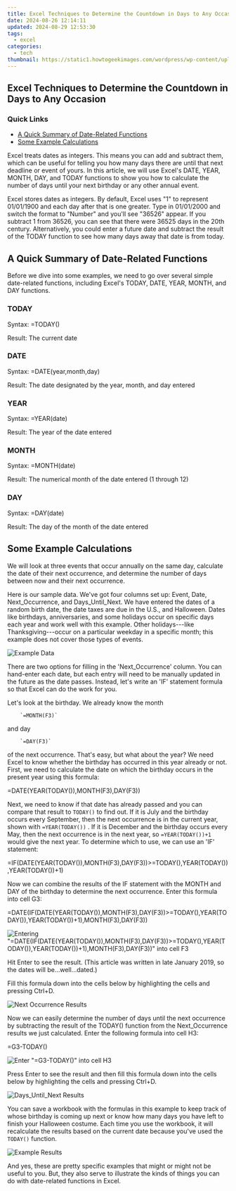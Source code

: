 ```yaml
---
title: Excel Techniques to Determine the Countdown in Days to Any Occasion
date: 2024-08-26 12:14:11
updated: 2024-08-29 12:53:30
tags:
  - excel
categories:
  - tech
thumbnail: https://static1.howtogeekimages.com/wordpress/wp-content/uploads/2018/12/excel-grey-background.png.png
---
```


## Excel Techniques to Determine the Countdown in Days to Any Occasion

### Quick Links

* [A Quick Summary of Date-Related Functions](https://extra-support.techidaily.com/is-there-a-business-model-for-shopping-blog-reviews-in-2024/)
* [Some Example Calculations](https://youtube-lab.techidaily.com/ed-juggling-youtube-success-and-full-time-work-a-guide-for-2024/)

 Excel treats dates as integers. This means you can add and subtract them, which can be useful for telling you how many days there are until that next deadline or event of yours. In this article, we will use Excel's DATE, YEAR, MONTH, DAY, and TODAY functions to show you how to calculate the number of days until your next birthday or any other annual event.

 Excel stores dates as integers. By default, Excel uses "1" to represent 01/01/1900 and each day after that is one greater. Type in 01/01/2000 and switch the format to "Number" and you'll see "36526" appear. If you subtract 1 from 36526, you can see that there were 36525 days in the 20th century. Alternatively, you could enter a future date and subtract the result of the TODAY function to see how many days away that date is from today.

##  A Quick Summary of Date-Related Functions

 Before we dive into some examples, we need to go over several simple date-related functions, including Excel's TODAY, DATE, YEAR, MONTH, and DAY functions.

###  TODAY

 Syntax: =TODAY()

 Result: The current date

###  DATE

 Syntax: =DATE(year,month,day)

 Result: The date designated by the year, month, and day entered

###  YEAR

 Syntax: =YEAR(date)

 Result: The year of the date entered

###  MONTH

 Syntax: =MONTH(date)

 Result: The numerical month of the date entered (1 through 12)

###  DAY

 Syntax: =DAY(date)

 Result: The day of the month of the date entered

##  Some Example Calculations

 We will look at three events that occur annually on the same day, calculate the date of their next occurrence, and determine the number of days between now and their next occurrence.

 Here is our sample data. We've got four columns set up: Event, Date, Next\_Occurrence, and Days\_Until\_Next. We have entered the dates of a random birth date, the date taxes are due in the U.S., and Halloween. Dates like birthdays, anniversaries, and some holidays occur on specific days each year and work well with this example. Other holidays---like Thanksgiving---occur on a particular weekday in a specific month; this example does not cover those types of events.

![Example Data](https://static1.howtogeekimages.com/wordpress/wp-content/uploads/2019/01/Excel-Date-01.png) 

 There are two options for filling in the 'Next\_Occurrence' column. You can hand-enter each date, but each entry will need to be manually updated in the future as the date passes. Instead, let's write an 'IF' statement formula so that Excel can do the work for you.

 Let's look at the birthday. We already know the month 

        `=MONTH(F3)`
    
 and day 

        `=DAY(F3)`
    
 of the next occurrence. That's easy, but what about the year? We need Excel to know whether the birthday has occurred in this year already or not. First, we need to calculate the date on which the birthday occurs in the present year using this formula:

=DATE(YEAR(TODAY()),MONTH(F3),DAY(F3))

 Next, we need to know if that date has already passed and you can compare that result to `TODAY()` to find out. If it is July and the birthday occurs every September, then the next occurrence is in the current year, shown with `=YEAR(TODAY())` . If it is December and the birthday occurs every May, then the next occurrence is in the next year, so `=YEAR(TODAY())+1` would give the next year. To determine which to use, we can use an 'IF' statement:

=IF(DATE(YEAR(TODAY()),MONTH(F3),DAY(F3))>=TODAY(),YEAR(TODAY()),YEAR(TODAY())+1)

 Now we can combine the results of the IF statement with the MONTH and DAY of the birthday to determine the next occurrence. Enter this formula into cell G3:

=DATE(IF(DATE(YEAR(TODAY()),MONTH(F3),DAY(F3))>=TODAY(),YEAR(TODAY()),YEAR(TODAY())+1),MONTH(F3),DAY(F3))

![Entering "=DATE(IF(DATE(YEAR(TODAY()),MONTH(F3),DAY(F3))>=TODAY(),YEAR(TODAY()),YEAR(TODAY())+1),MONTH(F3),DAY(F3))" into cell F3](https://static1.howtogeekimages.com/wordpress/wp-content/uploads/2019/01/Excel-Date-02.png) 

 Hit Enter to see the result. (This article was written in late January 2019, so the dates will be...well...dated.)

 Fill this formula down into the cells below by highlighting the cells and pressing Ctrl+D.

![Next Occurrence Results](https://static1.howtogeekimages.com/wordpress/wp-content/uploads/2019/01/Excel-Date-03.png) 

 Now we can easily determine the number of days until the next occurrence by subtracting the result of the TODAY() function from the Next\_Occurrence results we just calculated. Enter the following formula into cell H3:

=G3-TODAY()

![Enter "=G3-TODAY()" into cell H3](https://static1.howtogeekimages.com/wordpress/wp-content/uploads/2019/01/Excel-Date-04.png) 

 Press Enter to see the result and then fill this formula down into the cells below by highlighting the cells and pressing Ctrl+D.

![Days_Until_Next Results](https://static1.howtogeekimages.com/wordpress/wp-content/uploads/2019/01/Excel-Date-05.png) 

 You can save a workbook with the formulas in this example to keep track of whose birthday is coming up next or know how many days you have left to finish your Halloween costume. Each time you use the workbook, it will recalculate the results based on the current date because you've used the `TODAY()` function.

![Example Results](https://static1.howtogeekimages.com/wordpress/wp-content/uploads/2019/01/Excel-Date-06.png) 

 And yes, these are pretty specific examples that might or might not be useful to you. But, they also serve to illustrate the kinds of things you can do with date-related functions in Excel.

<ins class="adsbygoogle"
     style="display:block"
     data-ad-format="autorelaxed"
     data-ad-client="ca-pub-7571918770474297"
     data-ad-slot="1223367746"></ins>



<ins class="adsbygoogle"
     style="display:block"
     data-ad-client="ca-pub-7571918770474297"
     data-ad-slot="8358498916"
     data-ad-format="auto"
     data-full-width-responsive="true"></ins>
